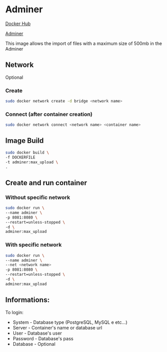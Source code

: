 # Adminer

[Docker Hub](https://hub.docker.com/_/adminer/)

[Adminer](https://www.adminer.org/)

This image allows the import of files with a maximum size of 500mb in the Adminer

## Network
Optional
### Create
```sh
sudo docker network create -d bridge <network name>
```
### Connect (after container creation)
```sh
sudo docker network connect <network name> <container name>
```

## Image Build
```sh
sudo docker build \
-f DOCKERFILE
-t adminer:max_upload \
.
```

## Create and run container
### Without specific network
```sh
sudo docker run \
--name adminer \
-p 8081:8080 \
--restart=unless-stopped \
-d \
adminer:max_upload
```

### With specific network
```sh
sudo docker run \
--name adminer \
--net <network name>
-p 8081:8080 \
--restart=unless-stopped \
-d \
adminer:max_upload
```

## Informations:
To login:
* System - Database type (PostgreSQL, MySQL e etc...)
* Server - Container's name or database url
* User - Database's user
* Password - Database's pass
* Database - Optional
